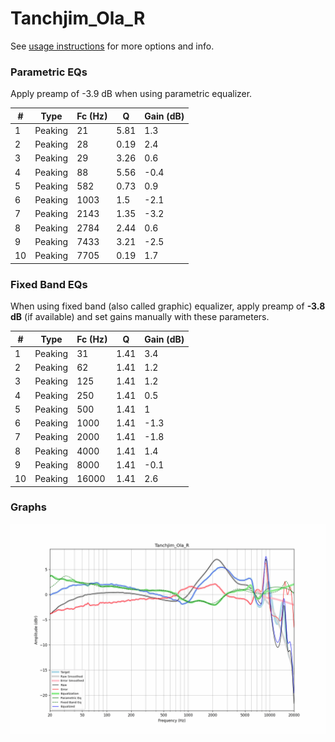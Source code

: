 # Tanchjim_Ola_R
See [usage instructions](https://github.com/jaakkopasanen/AutoEq#usage) for more options and info.

### Parametric EQs
Apply preamp of -3.9 dB when using parametric equalizer.

|   # | Type    |   Fc (Hz) |    Q |   Gain (dB) |
|-----|---------|-----------|------|-------------|
|   1 | Peaking |        21 | 5.81 |         1.3 |
|   2 | Peaking |        28 | 0.19 |         2.4 |
|   3 | Peaking |        29 | 3.26 |         0.6 |
|   4 | Peaking |        88 | 5.56 |        -0.4 |
|   5 | Peaking |       582 | 0.73 |         0.9 |
|   6 | Peaking |      1003 | 1.5  |        -2.1 |
|   7 | Peaking |      2143 | 1.35 |        -3.2 |
|   8 | Peaking |      2784 | 2.44 |         0.6 |
|   9 | Peaking |      7433 | 3.21 |        -2.5 |
|  10 | Peaking |      7705 | 0.19 |         1.7 |

### Fixed Band EQs
When using fixed band (also called graphic) equalizer, apply preamp of **-3.8 dB** (if available) and set gains manually with these parameters.

|   # | Type    |   Fc (Hz) |    Q |   Gain (dB) |
|-----|---------|-----------|------|-------------|
|   1 | Peaking |        31 | 1.41 |         3.4 |
|   2 | Peaking |        62 | 1.41 |         1.2 |
|   3 | Peaking |       125 | 1.41 |         1.2 |
|   4 | Peaking |       250 | 1.41 |         0.5 |
|   5 | Peaking |       500 | 1.41 |         1   |
|   6 | Peaking |      1000 | 1.41 |        -1.3 |
|   7 | Peaking |      2000 | 1.41 |        -1.8 |
|   8 | Peaking |      4000 | 1.41 |         1.4 |
|   9 | Peaking |      8000 | 1.41 |        -0.1 |
|  10 | Peaking |     16000 | 1.41 |         2.6 |

### Graphs
![](./Tanchjim_Ola_R.png)
